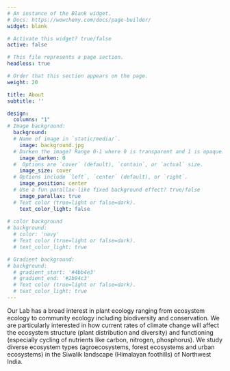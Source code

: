 ```yaml
---
# An instance of the Blank widget.
# Docs: https://wowchemy.com/docs/page-builder/
widget: blank

# Activate this widget? true/false
active: false

# This file represents a page section.
headless: true

# Order that this section appears on the page.
weight: 20

title: About
subtitle: ''

design:
  columns: "1"
# Image background:
  background:
  # Name of image in `static/media/`.
    image: background.jpg
  # Darken the image? Range 0-1 where 0 is transparent and 1 is opaque.
    image_darken: 0
  #  Options are `cover` (default), `contain`, or `actual` size.
    image_size: cover
  # Options include `left`, `center` (default), or `right`.
    image_position: center
  # Use a fun parallax-like fixed background effect? true/false
    image_parallax: true
  # Text color (true=light or false=dark).
    text_color_light: false
  
# color background
# background:
  # color: 'navy'
  # Text color (true=light or false=dark).
  # text_color_light: true

# Gradient background:
# background:
  # gradient_start: '#4bb4e3'
  # gradient_end: '#2b94c3'
  # Text color (true=light or false=dark).
  # text_color_light: true
---
```


Our Lab has a broad interest in plant ecology ranging from ecosystem ecology to community ecology including biodiversity and conservation. We are particularly interested in how current rates of climate change will affect the ecosystem structure (plant distribution and diversity) and functioning (especially cycling of nutrients like carbon, nitrogen, phosphorus). We study diverse ecosystem types (agroecosystems, forest ecosystems and urban ecosystems) in the Siwalik landscape (Himalayan foothills) of Northwest India.
